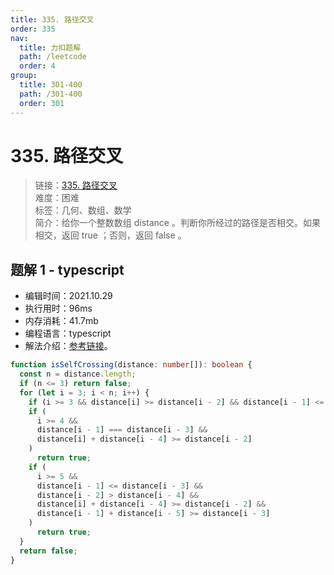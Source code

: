 ```yaml
---
title: 335. 路径交叉
order: 335
nav:
  title: 力扣题解
  path: /leetcode
  order: 4
group:
  title: 301-400
  path: /301-400
  order: 301
---
```


# 335. 路径交叉

> 链接：[335. 路径交叉](https://leetcode-cn.com/problems/self-crossing//)  
> 难度：困难  
> 标签：几何、数组、数学  
> 简介：给你一个整数数组 distance 。判断你所经过的路径是否相交。如果相交，返回 true ；否则，返回 false 。

## 题解 1 - typescript

- 编辑时间：2021.10.29
- 执行用时：96ms
- 内存消耗：41.7mb
- 编程语言：typescript
- 解法介绍：[参考链接](https://leetcode-cn.com/problems/self-crossing/solution/gong-shui-san-xie-fen-qing-kuang-tao-lun-zdrb/)。

```typescript
function isSelfCrossing(distance: number[]): boolean {
  const n = distance.length;
  if (n <= 3) return false;
  for (let i = 3; i < n; i++) {
    if (i >= 3 && distance[i] >= distance[i - 2] && distance[i - 1] <= distance[i - 3]) return true;
    if (
      i >= 4 &&
      distance[i - 1] === distance[i - 3] &&
      distance[i] + distance[i - 4] >= distance[i - 2]
    )
      return true;
    if (
      i >= 5 &&
      distance[i - 1] <= distance[i - 3] &&
      distance[i - 2] > distance[i - 4] &&
      distance[i] + distance[i - 4] >= distance[i - 2] &&
      distance[i - 1] + distance[i - 5] >= distance[i - 3]
    )
      return true;
  }
  return false;
}
```
